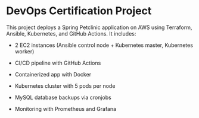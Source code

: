 # DevOps Certification Project
This project deploys a Spring Petclinic application on AWS using Terraform, Ansible, Kubernetes, and GitHub Actions. It includes:
- 2 EC2 instances (Ansible control node + Kubernetes master, Kubernetes worker)
- CI/CD pipeline with GitHub Actions
- Containerized app with Docker
- Kubernetes cluster with 5 pods per node
- MySQL database backups via cronjobs

- Monitoring with Prometheus and Grafana
